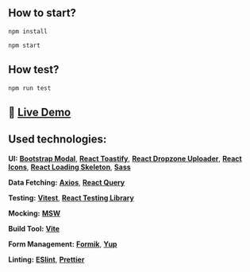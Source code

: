 ## How to start?

```
npm install
```

```
npm start
```

## How test?

```
npm run test
```

## 🔗 [**Live Demo**](https://protein-react-bootcamp-finish.netlify.app/)

## Used technologies:

**UI:** [**Bootstrap Modal**](https://react-bootstrap.github.io/components/modal/), [**React Toastify**](https://www.npmjs.com/package/react-toastify), [**React Dropzone Uploader**](https://www.npmjs.com/package/react-dropzone-uploader), [**React Icons**](https://react-icons.github.io/react-icons/), [**React Loading Skeleton**](https://www.npmjs.com/package/react-loading-skeleton), [**Sass**](https://www.npmjs.com/package/sass)

**Data Fetching:** [**Axios**](https://www.npmjs.com/package/axios), [**React Query**](https://www.npmjs.com/package/react-query)

**Testing:** [**Vitest**](https://vitest.dev/), [**React Testing Library**](https://testing-library.com/)

**Mocking:** [**MSW**](https://mswjs.io/)

**Build Tool:** [**Vite**](https://vitejs.dev/)

**Form Management:** [**Formik**](https://formik.org/), [**Yup**](https://github.com/jquense/yup)

**Linting:** [**ESlint**](https://eslint.org/), [**Prettier**](https://prettier.io/)
